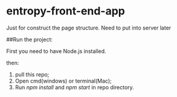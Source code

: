 # entropy-front-end-app
Just for construct the page structure. Need to put into server later

##Run the project:

First you need to have Node.js installed.

then:

1. pull this repo;
2. Open cmd(windows) or terminal(Mac);
3. Run *npm install* and *npm start* in repo directory.

